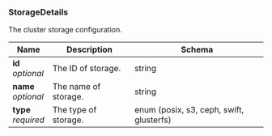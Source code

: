 
<a name="storagedetails"></a>
### StorageDetails
The cluster storage configuration.


|Name|Description|Schema|
|---|---|---|
|**id**  <br>*optional*|The ID of storage.|string|
|**name**  <br>*optional*|The name of storage.|string|
|**type**  <br>*required*|The type of storage.|enum (posix, s3, ceph, swift, glusterfs)|



